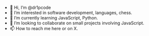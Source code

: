 - 👋 Hi, I’m @dr1pcode
- 👀 I’m interested in software development, languages, chess.
- 🌱 I’m currently learning JavaScript, Python.
- 💞️ I’m looking to collaborate on small projects involving JavaScript.
- 📫 How to reach me here or on X.

<!---
dr1pcode/dr1pcode is a ✨ special ✨ repository because its `README.md` (this file) appears on your GitHub profile.
You can click the Preview link to take a look at your changes.
--->
